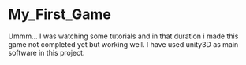# My_First_Game
Ummm... I was watching some tutorials and in that duration i made this game not completed yet but working well. I have used unity3D as main software in this project.
